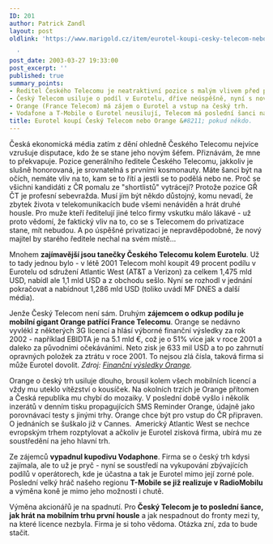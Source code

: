 ```yaml
---
ID: 201
author: Patrick Zandl
layout: post
oldlink: 'https://www.marigold.cz/item/eurotel-koupi-cesky-telecom-nebo-orange-pokud-nekdo

  '
post_date: 2003-03-27 19:33:00
post_excerpt: ''
published: true
summary_points:
- Ředitel Českého Telecomu je neatraktivní pozice s malým vlivem před privatizací.
- Český Telecom usiluje o podíl v Eurotelu, dříve neúspěšně, nyní s novou nabídkou.
- Orange (France Telecom) má zájem o Eurotel a vstup na český trh.
- Vodafone a T-Mobile o Eurotel neusilují, Telecom má poslední šanci na mobilním trhu.
title: Eurotel koupí Český Telecom nebo Orange &#8211; pokud někdo.
---
```


<p>
Česká ekonomická média zatím z dění ohledně Českého Telecomu nejvíce vzrušuje disputace, kdo že se stane jeho novým šéfem. Přiznávám, že mne to překvapuje. Pozice generálního ředitele Českého Telecomu, jakkoliv je slušně honorovaná, je srovnatelná s prvními kosmonauty. Máte šanci být na očích, nemáte vliv na to, kam se to řítí a jestli se to podělá nebo ne. Proč se všichni kandidáti z ČR pomalu ze "shortlistů" vytrácejí? Protože pozice GŘ ČT je profesní sebevražda. Musí jím být někdo důstojný, komu nevadí, že zbytek života v telekomunikacích bude všemi nenáviděn a hrát druhé housle. Pro muže kteří ředitelují jiné telco firmy vskutku málo lákavé - už proto vědomí, že faktický vliv na to, co se s Telecomem do privatizace stane, mít nebudou. A po úspěšné privatizaci je nepravděpodobné, že nový majitel by starého ředitele nechal na svém místě...</p>

<p>
Mnohem <STRONG>zajímavější jsou tanečky Českého Telecomu kolem Eurotelu</STRONG>. Už to tady jednou bylo - v létě 2001 Telecom mohl koupit 49 procent podílu v Eurotelu od sdružení Atlantic West (AT&amp;T a Verizon) za celkem 1,475 mld USD, nabídl ale 1,1 mld USD a z obchodu sešlo. Nyní se rozhodl v jednání pokračovat a nabídnout 1,286 mld USD (toliko uvádí MF DNES a další média). </p>

<p>
Jenže Český Telecom není sám. Druhým <STRONG>zájemcem o odkup podílu je mobilní gigant Orange patřící France Telecomu</STRONG>. Orange se nedávno vyvlékl z některých 3G licencí a hlásí výborné finanční výsledky za rok 2002 - například EBIDTA je na 5.1 mld &#8364;, což je o 51% více jak v roce 2001 a daleko za původními očekáváními. Neto zisk je 633 mil USD a to po zahrnutí opravných položek za ztrátu v roce 2001. To nejsou zlá čísla, taková firma si může Eurotel dovolit. <EM>Zdroj: </EM><A href="http://www.orange.com/English/corporate/newsreleasearticle.asp?id=76&amp;bhcp=1" target=_blank><EM>Finanční výsledky Orange</EM></A><EM>.</EM>&#160;</p>

<p>
Orange o český trh usiluje dlouho, brousil kolem všech mobilních licencí a vždy mu uteklo vítězství o kousíček. Na okolních trzích je Orange přítomen a Česká republika mu chybí do mozaiky. V poslední době vyšlo i několik inzerátů v denním tisku propagujících SMS Reminder Orange, údajně jako porovnávací testy s jinými trhy. Orange chce být pro vstup do ČR připraven. O jednáních se šuškalo již v Cannes.&#160;&#160;Americký Atlantic West se nechce evropským trhem rozptylovat a ačkoliv je Eurotel zisková firma, ubírá mu ze soustředění na jeho hlavní trh. </p>

<p>
Ze zájemců <STRONG>vypadnul kupodivu Vodaphone</STRONG>. Firma se o český trh kdysi zajímala, ale to už je pryč - nyní se soustředí na vykupování zbývajících podílů v operátorech, kde je účastna a tak je Eurotel mimo její zorné pole. Poslední velký hráč našeho regionu <STRONG>T-Mobile se již realizuje v RadioMobilu</STRONG> a výměna koně je mimo jeho možnosti i chutě. </p>

<p>
Výměna akcionářů je na spadnutí. Pro <STRONG>Český Telecom je to poslední šance, jak hrát na mobilním trhu první housle</STRONG> a jak nespadnout do fronty mezi ty, na které licence nezbyla. Firma je si toho vědoma. Otázka zní, zda to bude stačit. </p>